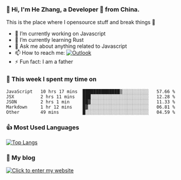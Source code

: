 ### 👋 Hi, I'm He Zhang, a Developer 🚀 from China.

This is the place where I opensource stuff and break things :rofl:

- 🔭  I’m currently working on Javascript
- 🌱  I’m currently learning Rust
- 💬  Ask me about anything related to Javascript
- 📫  How to reach me: [![Outlook](https://img.shields.io/badge/-Outlook-0078D4?style=flat&logo=Microsoft-Outlook&logoColor=white)](mailto:zhanghecool@outlook.com)
- ⚡  Fun fact: I am a father

### 💪 This week I spent my time on 
<!--START_SECTION:waka-->
```text
JavaScript   10 hrs 17 mins  ██████████████▒░░░░░░░░░░   57.66 % 
JSX          2 hrs 11 mins   ███░░░░░░░░░░░░░░░░░░░░░░   12.28 % 
JSON         2 hrs 1 min     ██▓░░░░░░░░░░░░░░░░░░░░░░   11.33 % 
Markdown     1 hr 12 mins    █▓░░░░░░░░░░░░░░░░░░░░░░░   06.81 % 
Other        49 mins         █░░░░░░░░░░░░░░░░░░░░░░░░   04.59 % 
```
<!--END_SECTION:waka-->

### 👍 Most Used Languages
[![Top Langs](https://github-readme-stats.vercel.app/api/top-langs/?username=zhanghecool&layout=compact)](https://zhanghe.cool)

### 🌈 My blog 
[![Click to enter my website](https://cdn.jsdelivr.net/gh/zhanghecool/assets/images/gif/zhanghecools.gif)](https://zhanghe.cool)
